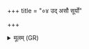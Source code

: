+++
title = "०४ उद् असौ सूर्यो"

+++
<details><summary>मूलम् (GR)</summary>

उद् असौ सूर्यो अगाद्  
उदितं मामकं वचः ।  
यथाहं शत्रुहासान्य्  
असपत्नः सपत्नहा ॥
</details>